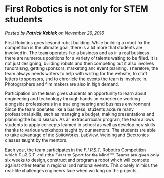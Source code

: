 # First Robotics is not only for STEM students
*Posted by **Patrick Kubiak** on November 29, 2016*  

First Robotics goes beyond robot building. While building a robot for the competition is the ultimate goal, there is a lot more that students are involved in. The team operates like a business and as in a real business there are numerous positions for a variety of talents waiting to be filled. It is not just designing, building robots and then competing but it also involves fundraising, getting sponsors, marketing and event planning. Therefore, the team always needs writers to help with writing for the website, to draft letters to sponsors, and to chronicle the events the team is involved in. Photographers and film makers are also in high demand.

Participation on the team gives students an opportunity to learn about engineering and technology through hands on experience working alongside professionals in a true engineering and business environment. Since the team operates like a business, students acquire many professional skills, such as managing a budget, making presentations and planning the build season. As an extracurricular program, the team allows students to apply concepts learned in school as well as develop new skills thanks to various workshops taught by our mentors. The students are able to take advantage of the SolidWorks, LabView, Welding and Electronics classes taught by the mentors.

Each year, the team participates in the *F.I.R.S.T.* Robotics Competition which *F.I.R.S.T.* calls the "Varsity Sport for the Mind™". Teams are given only six weeks to design, construct and program a robot which will compete against other teams in regional and national events. This closely mimics the real-life challenges engineers face when working on the projects.
